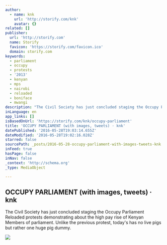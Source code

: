 ```yaml
---
author:
  - name: knk
    url: 'http://storify.com/knk'
    avatar: {}
related: []
publisher:
  url: 'http://storify.com'
  name: Storify
  favicon: 'https://storify.com/favicon.ico'
  domain: storify.com
keywords:
  - parliament
  - occupy
  - protests
  - '2013'
  - kenyan
  - mps
  - nairobi
  - reloaded
  - boniface
  - mwangi
description: "The Civil Society has just concluded staging the Occupy Parliament Reloaded protests demonstrating about the high pay rise of Kenyan Members of parliament. Unlike the previous protest, today's has no live pigs but rather one huge pig dummy."
inLanguage: en
app_links: []
isBasedOnUrl: 'https://storify.com/knk/occupy-parliament'
title: 'OCCUPY PARLIAMENT (with images, tweets) · knk'
datePublished: '2016-05-28T19:03:14.655Z'
dateModified: '2016-05-28T19:02:16.028Z'
starred: false
sourcePath: _posts/2016-05-28-occupy-parliament-with-images-tweets-knk.md
inFeed: true
hasPage: false
inNav: false
_context: 'http://schema.org'
_type: MediaObject

---
```

<article style=""><h1>OCCUPY PARLIAMENT (with images, tweets) · knk</h1><p>The Civil Society has just concluded staging the Occupy Parliament Reloaded protests demonstrating about the high pay rise of Kenyan Members of parliament. Unlike the previous protest, today's has no live pigs but rather one huge pig dummy.</p><img src="http://pbs.twimg.com/media/BMjIsPZCQAAKrLL.jpg" /></article>